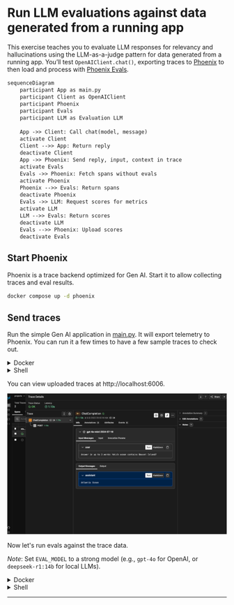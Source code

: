 # Run LLM evaluations against data generated from a running app

This exercise teaches you to evaluate LLM responses for relevancy and
hallucinations using the LLM-as-a-judge pattern for data generated from
a running app. You’ll test `OpenAIClient.chat()`, exporting traces to
[Phoenix][phoenix] to then load and process with [Phoenix Evals][phoenix-evals].

```mermaid
sequenceDiagram
    participant App as main.py
    participant Client as OpenAIClient
    participant Phoenix
    participant Evals
    participant LLM as Evaluation LLM

    App ->> Client: Call chat(model, message)
    activate Client
    Client -->> App: Return reply
    deactivate Client
    App ->> Phoenix: Send reply, input, context in trace
    activate Evals
    Evals ->> Phoenix: Fetch spans without evals
    activate Phoenix
    Phoenix -->> Evals: Return spans
    deactivate Phoenix
    Evals ->> LLM: Request scores for metrics
    activate LLM
    LLM -->> Evals: Return scores
    deactivate LLM
    Evals -->> Phoenix: Upload scores
    deactivate Evals
```

## Start Phoenix

Phoenix is a trace backend optimized for Gen AI. Start it to allow collecting
traces and eval results.

```bash
docker compose up -d phoenix
```

## Send traces

Run the simple Gen AI application in [main.py](main.py). It will export telemetry
to Phoenix. You can run it a few times to have a few sample traces to check out.

<details>
<summary>Docker</summary>

```bash
docker compose run --build --rm main
```

</details>

<details>
<summary>Shell</summary>


Install dependencies:
```bash
pip install -r requirements.txt
pip install -r requirements-dev.txt
```

Run the test:
```bash
OTEL_METRICS_EXPORTER=none OTEL_LOGS_EXPORTER=none python3 main.py
```

</details>

You can view uploaded traces at http://localhost:6006.

![span screenshot](span.png)

Now let's run evals against the trace data.

*Note*: Set `EVAL_MODEL` to a strong model (e.g., `gpt-4o` for OpenAI, or
`deepseek-r1:14b` for local LLMs).

<details>
<summary>Docker</summary>

```bash
docker compose run --build --rm eval
```

</details>

<details>
<summary>Shell</summary>

Run the eval:
```bash
dotenv -f ../.env run --no-override python3 run_evals.py
```

Eval results will have been uploaded to Phoenix. You can find them as
annotations on any `ChatCompletion` span.

![span with evals screenshot](span-with-eval.png)

</details>

---
[prev]: ../06-http-replay
[phoenix]: https://phoenix.arize.com/
[phoenix-evals]: https://arize.com/docs/phoenix/evaluation/llm-evals
[ragas]: https://docs.ragas.io
[southern-ocean]: https://en.wikipedia.org/wiki/Southern_Ocean
[edot-python]: https://github.com/elastic/elastic-otel-python
[otel-tui]: https://github.com/ymtdzzz/otel-tui
[phoenix]: https://docs.arize.com/phoenix
[langtrace]: https://langtrace.ai/
[arize-blog]: https://arize.com/blog/
[langtrace-blog]: https://www.langtrace.ai/blog
